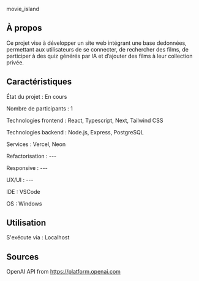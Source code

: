 movie_island

## À propos
 
Ce projet vise à développer un site web intégrant une base dedonnées, permettant aux utilisateurs de se connecter, de rechercher des films, de participer à des quiz générés par IA et d’ajouter des films à leur collection privée.

## Caractéristiques

État du projet : En cours

Nombre de participants : 1

Technologies frontend : React, Typescript, Next, Tailwind CSS

Technologies backend : Node.js, Express, PostgreSQL

Services : Vercel, Neon

Refactorisation : ---

Responsive : ---

UX/UI : ---

IDE : VSCode

OS : Windows

## Utilisation 

S'exécute via : Localhost

## Sources

OpenAI API from https://platform.openai.com
